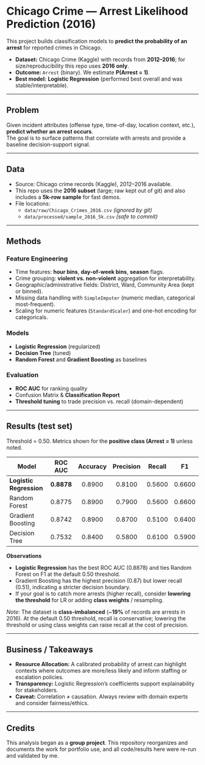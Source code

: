 # Chicago Crime — Arrest Likelihood Prediction (2016)

This project builds classification models to **predict the probability of an arrest** for reported crimes in Chicago.  

- **Dataset:** Chicago Crime (Kaggle) with records from **2012–2016**; for size/reproducibility this repo uses **2016 only**.
- **Outcome:** `Arrest` (binary). We estimate **P(Arrest = 1)**.
- **Best model:** **Logistic Regression** (performed best overall and was stable/interpretable).

---

## Problem
Given incident attributes (offense type, time-of-day, location context, etc.), **predict whether an arrest occurs**.  
The goal is to surface patterns that correlate with arrests and provide a baseline decision-support signal.

---

## Data
- Source: Chicago crime records (Kaggle), 2012–2016 available.
- This repo uses the **2016 subset** (large; raw kept out of git) and also includes a **5k-row sample** for fast demos.
- File locations:
  - `data/raw/Chicago_Crimes_2016.csv` *(ignored by git)*
  - `data/processed/sample_2016_5k.csv` *(safe to commit)*

---

## Methods

### Feature Engineering
- Time features: **hour bins**, **day-of-week bins**, **season** flags.
- Crime grouping: **violent vs. non-violent** aggregation for interpretability.
- Geographic/administrative fields: District, Ward, Community Area (kept or binned).
- Missing data handling with `SimpleImputer` (numeric median, categorical most-frequent).
- Scaling for numeric features (`StandardScaler`) and one-hot encoding for categoricals.

### Models
- **Logistic Regression** (regularized)
- **Decision Tree** (tuned)
- **Random Forest** and **Gradient Boosting** as baselines

### Evaluation
- **ROC AUC** for ranking quality
- Confusion Matrix & **Classification Report**
- **Threshold tuning** to trade precision vs. recall (domain-dependent)

---

## Results (test set)
Threshold = 0.50. Metrics shown for the **positive class (Arrest = 1)** unless noted.

| Model               | ROC AUC | Accuracy | Precision | Recall | F1   |
|---------------------|:------:|:--------:|:---------:|:------:|:----:|
| **Logistic Regression** | **0.8878** | 0.8900   | 0.8100    | 0.5600 | 0.6600 |
| Random Forest       | 0.8775 | 0.8900   | 0.7900    | 0.5600 | 0.6600 |
| Gradient Boosting   | 0.8742 | 0.8900   | 0.8700    | 0.5100 | 0.6400 |
| Decision Tree       | 0.7532 | 0.8400   | 0.5800    | 0.6100 | 0.5900 |

**Observations**
- **Logistic Regression** has the best ROC AUC (0.8878) and ties Random Forest on F1 at the default 0.50 threshold.
- Gradient Boosting has the highest precision (0.87) but lower recall (0.51), indicating a stricter decision boundary.
- If your goal is to catch more arrests (higher recall), consider **lowering the threshold** for LR or adding **class weights** / resampling.

*Note:* The dataset is **class-imbalanced** (~**19%** of records are arrests in 2016). At the default 0.50 threshold, recall is conservative; lowering the threshold or using class weights can raise recall at the cost of precision.

---

## Business / Takeaways
- **Resource Allocation:** A calibrated probability of arrest can highlight contexts where outcomes are more/less likely and inform staffing or escalation policies.
- **Transparency:** Logistic Regression’s coefficients support explainability for stakeholders.
- **Caveat:** Correlation ≠ causation. Always review with domain experts and consider fairness/ethics.

---

## Credits
This analysis began as a **group project**. This repository reorganizes and documents the work for portfolio use, and all code/results here were re-run and validated by me.
